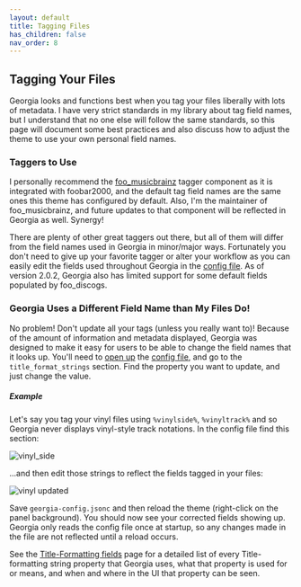 ```yaml
---
layout: default
title: Tagging Files
has_children: false
nav_order: 8
---
```

## Tagging Your Files

Georgia looks and functions best when you tag your files liberally with lots of metadata. I have very strict standards in my library about tag field names, but I understand that no one else will follow the same standards, so this page will document some best practices and also discuss how to adjust the theme to use your own personal field names.

### Taggers to Use

I personally recommend the [foo_musicbrainz](https://www.foobar2000.org/components/view/foo_musicbrainz) tagger component as it is integrated with foobar2000, and the default tag field names are the same ones this theme has configured by default. Also, I'm the maintainer of foo_musicbrainz, and future updates to that component will be reflected in Georgia as well. Synergy!

There are plenty of other great taggers out there, but all of them will differ from the field names used in Georgia in minor/major ways. Fortunately you don't need to give up your favorite tagger or alter your workflow as you can easily edit the fields used throughout Georgia in the [config file](configuration.html). As of version 2.0.2, Georgia also has limited support for some default fields populated by foo_discogs.

### Georgia Uses a Different Field Name than My Files Do!

No problem! Don't update all your tags (unless you really want to)! Because of the amount of information and metadata displayed, Georgia was designed to make it easy for users to be able to change the field names that it looks up. You'll need to [open up](https://user-images.githubusercontent.com/2282004/109262772-bf808400-77c7-11eb-897f-5abfcb09e897.png) the [config file](configuration.html), and go to the `title_format_strings` section. Find the property you want to update, and just change the value.

##### Example
Let's say you tag your vinyl files using `%vinylside%`, `%vinyltrack%` and so Georgia never displays vinyl-style track notations. In the config file find this section:

![vinyl_side](https://user-images.githubusercontent.com/2282004/109263183-70871e80-77c8-11eb-8f4a-a79035ef2eab.png)

...and then edit those strings to reflect the fields tagged in your files:

![vinyl updated](https://user-images.githubusercontent.com/2282004/109263247-91e80a80-77c8-11eb-9b9f-f7133e49ceb6.png)

Save `georgia-config.jsonc` and then reload the theme (right-click on the panel background). You should now see your corrected fields showing up. Georgia only reads the config file once at startup, so any changes made in the file are not reflected until a reload occurs.

See the [Title-Formatting fields](configuration-titleformatting.html) page for a detailed list of every Title-formatting string property that Georgia uses, what that property is used for or means, and when and where in the UI that property can be seen.